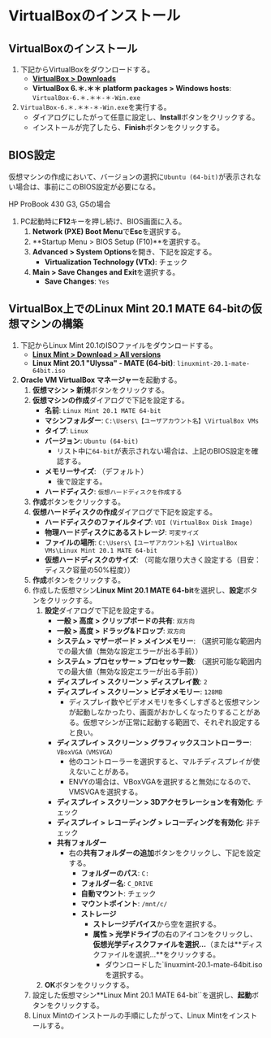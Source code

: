 # VirtualBoxのインストール

## VirtualBoxのインストール

1. 下記からVirtualBoxをダウンロードする。
   - **[VirtualBox > Downloads](https://www.virtualbox.org/wiki/Downloads)**
   - **VirtualBox 6.＊.＊＊ platform packages > Windows hosts**: `VirtualBox-6.＊.＊＊-＊-Win.exe`
2. `VirtualBox-6.＊.＊＊-＊-Win.exe`を実行する。
   - ダイアログにしたがって任意に設定し、**Install**ボタンをクリックする。
   - インストールが完了したら、**Finish**ボタンをクリックする。

## BIOS設定

仮想マシンの作成において、バージョンの選択に`Ubuntu (64-bit)`が表示されない場合は、事前にこのBIOS設定が必要になる。

HP ProBook 430 G3, G5の場合
1. PC起動時に**F12**キーを押し続け、BIOS画面に入る。
   1. **Network (PXE) Boot Menu**で**Esc**を選択する。
   2. **Startup Menu > BIOS Setup (F10)**を選択する。
   3. **Advanced > System Options**を開き、下記を設定する。
      - **Virtualization Technology (VTx)**: チェック
   4. **Main > Save Changes and Exit**を選択する。
      - **Save Changes**: `Yes`

## VirtualBox上でのLinux Mint 20.1 MATE 64-bitの仮想マシンの構築
1. 下記からLinux Mint 20.1のISOファイルをダウンロードする。
   - **[Linux Mint > Download > All versions](https://linuxmint.com/download_all.php)**
   - **Linux Mint 20.1 "Ulyssa" - MATE (64-bit)**: `linuxmint-20.1-mate-64bit.iso`
2. **Oracle VM VirtualBox マネージャー**を起動する。
   1. **仮想マシン > 新規**ボタンをクリックする。
   2. **仮想マシンの作成**ダイアログで下記を設定する。
      - **名前**: `Linux Mint 20.1 MATE 64-bit`
      - **マシンフォルダー**: `C:\Users\【ユーザアカウント名】\VirtualBox VMs`
      - **タイプ**: `Linux`
      - **バージョン**: `Ubuntu (64-bit)`
        - リスト中に`64-bit`が表示されない場合は、上記のBIOS設定を確認する。
      - **メモリーサイズ**: （デフォルト）
        - 後で設定する。
      - **ハードディスク**: `仮想ハードディスクを作成する`
    3. **作成**ボタンをクリックする。
    4. **仮想ハードディスクの作成**ダイアログで下記を設定する。
       - **ハードディスクのファイルタイプ**: `VDI (VirtualBox Disk Image)`
       - **物理ハードディスクにあるストレージ**: `可変サイズ`
       - **ファイルの場所**: `C:\Users\【ユーザアカウント名】\VirtualBox VMs\Linux Mint 20.1 MATE 64-bit`
       - **仮想ハードディスクのサイズ**: （可能な限り大きく設定する（目安：ディスク容量の50%程度））
    5. **作成**ボタンをクリックする。
    6. 作成した仮想マシン**Linux Mint 20.1 MATE 64-bit**を選択し、**設定**ボタンをクリックする。
       1. **設定**ダイアログで下記を設定する。
          - **一般 > 高度 > クリップボードの共有**: `双方向`
          - **一般 > 高度 > ドラッグ&ドロップ**: `双方向`
          - **システム > マザーボード > メインメモリー**: （選択可能な範囲内での最大値（無効な設定エラーが出る手前））
          - **システム > プロセッサー > プロセッサー数**: （選択可能な範囲内での最大値（無効な設定エラーが出る手前））
          - **ディスプレイ > スクリーン > ディスプレイ数**: `2`
          - **ディスプレイ > スクリーン > ビデオメモリー**: `128MB`
            - ディスプレイ数やビデオメモリを多くしすぎると仮想マシンが起動しなかったり、画面がおかしくなったりすることがある。仮想マシンが正常に起動する範囲で、それぞれ設定すると良い。
          - **ディスプレイ > スクリーン > グラフィックスコントローラー**: `VBoxVGA（VMSVGA）`
            - 他のコントローラーを選択すると、マルチディスプレイが使えないことがある。
            - ENVYの場合は、VBoxVGAを選択すると無効になるので、VMSVGAを選択する。
          - **ディスプレイ > スクリーン > 3Dアクセラレーションを有効化**: チェック
          - **ディスプレイ > レコーディング > レコーディングを有効化**: 非チェック
          - **共有フォルダー**
            - 右の**共有フォルダーの追加**ボタンをクリックし、下記を設定する。
              - **フォルダーのパス**: `C:`
              - **フォルダー名**: `C_DRIVE`
              - **自動マウント**: チェック
              - **マウントポイント**: `/mnt/c/`
              - **ストレージ**
                - **ストレージデバイス**から空を選択する。
                - **属性 > 光学ドライブ**の右のアイコンをクリックし、**仮想光学ディスクファイルを選択…**（または**ディスクファイルを選択…**をクリックする。
                  - ダウンロードした`linuxmint-20.1-mate-64bit.isoを選択する。
       2. **OK**ボタンをクリックする。
     7. 設定した仮想マシン**Linux Mint 20.1 MATE 64-bit``を選択し、**起動**ボタンをクリックする。
     8. Linux Mintのインストールの手順にしたがって、Linux Mintをインストールする。
